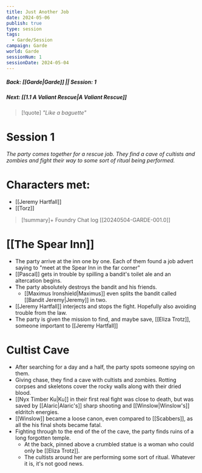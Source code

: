 ```yaml
---
title: Just Another Job
date: 2024-05-06
publish: true
type: session
tags:
  - Garde/Session
campaign: Garde
world: Garde
sessionNum: 1
sessionDate: 2024-05-04
---
```

##### Back:  [[Garde|Garde]] || Session: 1
##### Next: [[1.1 A Valiant Rescue|A Valiant Rescue]]

> [!quote] *"Like a baguette"*

# Session 1
*The party comes together for a rescue job. They find a cave of cultists and zombies and fight their way to some sort of ritual being performed.*

# Characters met:
- [[Jeremy Hartfall]]
- [[Torz]]

> [!summary]+ Foundry Chat log
> [[20240504-GARDE-001.0]]

# [[The Spear Inn]]
- The party arrive at the inn one by one. Each of them found a job advert saying to "meet at the Spear Inn in the far corner"
- [[Pascal]] gets in trouble by spilling a bandit's toilet ale and an altercation begins.
- The party absolutely destroys the bandit and his friends.
	- [[Maximus Ironshield|Maximus]] even splits the bandit called [[Bandit Jeremy|Jeremy]] in two.
- [[Jeremy Hartfall]] interjects and stops the fight. Hopefully also avoiding trouble from the law.
- The party is given the mission to find, and maybe save, [[Eliza Trotz]], someone important to [[Jeremy Hartfall]]

# Cultist Cave
- After searching for a day and a half, the party spots someone spying on them.
- Giving chase, they find a cave with cultists and zombies. Rotting corpses and skeletons cover the rocky walls along with their dried blood.
- [[Nyx Timber Ku|Ku]] in their first real fight was close to death, but was saved by [[Alaric|Alaric's]] sharp shooting and [[Winslow|Winslow's]] eldritch energies.
- [[Winslow]] became a loose canon, even compared to [[Scabbers]], as all the his final shots became fatal.
- Fighting through to the end of the of the cave, the party finds ruins of a long forgotten temple.
	- At the back, pinned above a crumbled statue is a woman who could only be [[Eliza Trotz]].
	- The cultists around her are performing some sort of ritual. Whatever it is, it's not good news.


